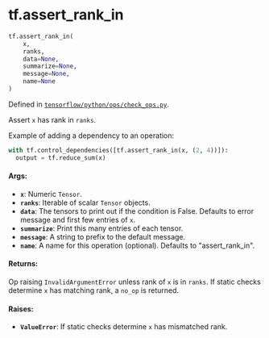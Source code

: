 <div itemscope itemtype="http://developers.google.com/ReferenceObject">
<meta itemprop="name" content="tf.assert_rank_in" />
</div>

# tf.assert_rank_in

``` python
tf.assert_rank_in(
    x,
    ranks,
    data=None,
    summarize=None,
    message=None,
    name=None
)
```



Defined in [`tensorflow/python/ops/check_ops.py`](https://www.tensorflow.org/code/tensorflow/python/ops/check_ops.py).

Assert `x` has rank in `ranks`.

Example of adding a dependency to an operation:

```python
with tf.control_dependencies([tf.assert_rank_in(x, (2, 4))]):
  output = tf.reduce_sum(x)
```

#### Args:

* <b>`x`</b>:  Numeric `Tensor`.
* <b>`ranks`</b>:  Iterable of scalar `Tensor` objects.
* <b>`data`</b>:  The tensors to print out if the condition is False.  Defaults to
    error message and first few entries of `x`.
* <b>`summarize`</b>: Print this many entries of each tensor.
* <b>`message`</b>: A string to prefix to the default message.
* <b>`name`</b>: A name for this operation (optional).
    Defaults to "assert_rank_in".


#### Returns:

Op raising `InvalidArgumentError` unless rank of `x` is in `ranks`.
If static checks determine `x` has matching rank, a `no_op` is returned.


#### Raises:

* <b>`ValueError`</b>:  If static checks determine `x` has mismatched rank.